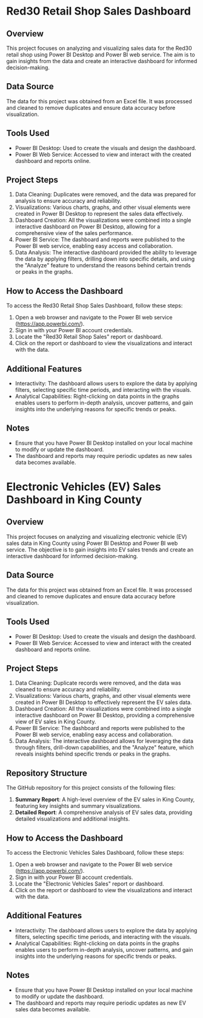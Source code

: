 # Red30 Retail Shop Sales Dashboard

## Overview
This project focuses on analyzing and visualizing sales data for the Red30 retail shop using Power BI Desktop and Power BI web service. The aim is to gain insights from the data and create an interactive dashboard for informed decision-making.

## Data Source
The data for this project was obtained from an Excel file. It was processed and cleaned to remove duplicates and ensure data accuracy before visualization.

## Tools Used
- Power BI Desktop: Used to create the visuals and design the dashboard.
- Power BI Web Service: Accessed to view and interact with the created dashboard and reports online.

## Project Steps
1. Data Cleaning: Duplicates were removed, and the data was prepared for analysis to ensure accuracy and reliability.
2. Visualizations: Various charts, graphs, and other visual elements were created in Power BI Desktop to represent the sales data effectively.
3. Dashboard Creation: All the visualizations were combined into a single interactive dashboard on Power BI Desktop, allowing for a comprehensive view of the sales performance.
4. Power BI Service: The dashboard and reports were published to the Power BI web service, enabling easy access and collaboration.
5. Data Analysis: The interactive dashboard provided the ability to leverage the data by applying filters, drilling down into specific details, and using the "Analyze" feature to understand the reasons behind certain trends or peaks in the graphs.

## How to Access the Dashboard
To access the Red30 Retail Shop Sales Dashboard, follow these steps:
1. Open a web browser and navigate to the Power BI web service (https://app.powerbi.com/).
2. Sign in with your Power BI account credentials.
3. Locate the "Red30 Retail Shop Sales" report or dashboard.
4. Click on the report or dashboard to view the visualizations and interact with the data.

## Additional Features
- Interactivity: The dashboard allows users to explore the data by applying filters, selecting specific time periods, and interacting with the visuals.
- Analytical Capabilities: Right-clicking on data points in the graphs enables users to perform in-depth analysis, uncover patterns, and gain insights into the underlying reasons for specific trends or peaks.

## Notes
- Ensure that you have Power BI Desktop installed on your local machine to modify or update the dashboard.
- The dashboard and reports may require periodic updates as new sales data becomes available.



# Electronic Vehicles (EV) Sales Dashboard in King County

## Overview
This project focuses on analyzing and visualizing electronic vehicle (EV) sales data in King County using Power BI Desktop and Power BI web service. The objective is to gain insights into EV sales trends and create an interactive dashboard for informed decision-making.

## Data Source
The data for this project was obtained from an Excel file. It was processed and cleaned to remove duplicates and ensure data accuracy before visualization.

## Tools Used
- Power BI Desktop: Used to create the visuals and design the dashboard.
- Power BI Web Service: Accessed to view and interact with the created dashboard and reports online.

## Project Steps
1. Data Cleaning: Duplicate records were removed, and the data was cleaned to ensure accuracy and reliability.
2. Visualizations: Various charts, graphs, and other visual elements were created in Power BI Desktop to effectively represent the EV sales data.
3. Dashboard Creation: All the visualizations were combined into a single interactive dashboard on Power BI Desktop, providing a comprehensive view of EV sales in King County.
4. Power BI Service: The dashboard and reports were published to the Power BI web service, enabling easy access and collaboration.
5. Data Analysis: The interactive dashboard allows for leveraging the data through filters, drill-down capabilities, and the "Analyze" feature, which reveals insights behind specific trends or peaks in the graphs.

## Repository Structure
The GitHub repository for this project consists of the following files:
1. **Summary Report**: A high-level overview of the EV sales in King County, featuring key insights and summary visualizations.
2. **Detailed Report**: A comprehensive analysis of EV sales data, providing detailed visualizations and additional insights.

## How to Access the Dashboard
To access the Electronic Vehicles Sales Dashboard, follow these steps:
1. Open a web browser and navigate to the Power BI web service (https://app.powerbi.com/).
2. Sign in with your Power BI account credentials.
3. Locate the "Electronic Vehicles Sales" report or dashboard.
4. Click on the report or dashboard to view the visualizations and interact with the data.

## Additional Features
- Interactivity: The dashboard allows users to explore the data by applying filters, selecting specific time periods, and interacting with the visuals.
- Analytical Capabilities: Right-clicking on data points in the graphs enables users to perform in-depth analysis, uncover patterns, and gain insights into the underlying reasons for specific trends or peaks.

## Notes
- Ensure that you have Power BI Desktop installed on your local machine to modify or update the dashboard.
- The dashboard and reports may require periodic updates as new EV sales data becomes available.

